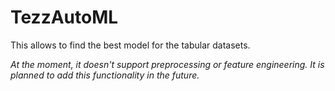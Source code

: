 # TezzAutoML

This allows to find the best model for the tabular datasets.

_At the moment, it doesn't support preprocessing or feature engineering. It is planned to add this functionality in the future._


